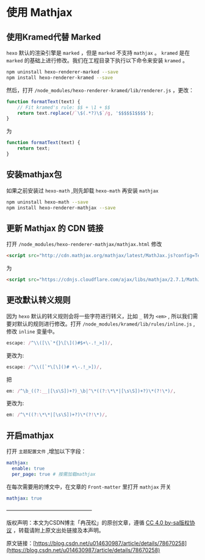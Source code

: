 # 使用 Mathjax

## 使用Kramed代替 Marked

`hexo` 默认的渲染引擎是 `marked` ，但是 `marked` 不支持 `mathjax` 。 `kramed` 是在 `marked` 的基础上进行修改。我们在工程目录下执行以下命令来安装 `kramed` 。

``` bash
npm uninstall hexo-renderer-marked --save
npm install hexo-renderer-kramed --save
```

然后，打开 `/node_modules/hexo-renderer-kramed/lib/renderer.js` ，更改：

``` js
function formatText(text) {
    // Fit kramed's rule: $$ + \1 + $$
    return text.replace(/`\$(.*?)\$`/g, '$$$$$1$$$$');
}
```

为

``` js
function formatText(text) {
    return text;
}
```

## 安装mathjax包

如果之前安装过 `hexo-math` ,则先卸载 `hexo-math` 再安装 `mathjax`

``` bash
npm uninstall hexo-math --save
npm install hexo-renderer-mathjax --save
```

## 更新 Mathjax 的 CDN 链接

打开 `/node_modules/hexo-renderer-mathjax/mathjax.html` 修改

``` html
<script src="http://cdn.mathjax.org/mathjax/latest/MathJax.js?config=TeX-AMS-MML_HTMLorMML"></script>
```

为

``` html
<script src="https://cdnjs.cloudflare.com/ajax/libs/mathjax/2.7.1/MathJax.js?config=TeX-MML-AM_CHTML"></script>
```

## 更改默认转义规则

因为 `hexo` 默认的转义规则会将一些字符进行转义，比如 `_` 转为 `<em>` , 所以我们需要对默认的规则进行修改。打开 `/node_modules/kramed/lib/rules/inline.js` ,修改 `inline` 变量中。

``` js
escape: /^\\([\\`*{}\[\]()#$+\-.!_>])/,
```

更改为:

``` js
escape: /^\\([`*\[\]()# +\-.!_>])/,
```

把

``` js
em: /^\b_((?:__|[\s\S])+?)_\b|^\*((?:\*\*|[\s\S])+?)\*(?!\*)/,
```

更改为:

``` js
em: /^\*((?:\*\*|[\s\S])+?)\*(?!\*)/,
```

## 开启mathjax

打开 `主题配置文件` ,增加以下字段：

``` yaml
mathjax:
  enable: true
  per_page: true # 按需加载mathjax
```

在每次需要用的博文中，在文章的 `Front-matter` 里打开 `mathjax` 开关

``` yaml
mathjax: true
```

————————————————

版权声明：本文为CSDN博主「冉茂松」的原创文章，遵循 [CC 4.0 by-sa版权协议](https://creativecommons.org/licenses/by-sa/4.0/) ，转载请附上原文出处链接及本声明。

原文链接：[https://blog.csdn.net/u014630987/article/details/78670258](https://blog.csdn.net/u014630987/article/details/78670258)
